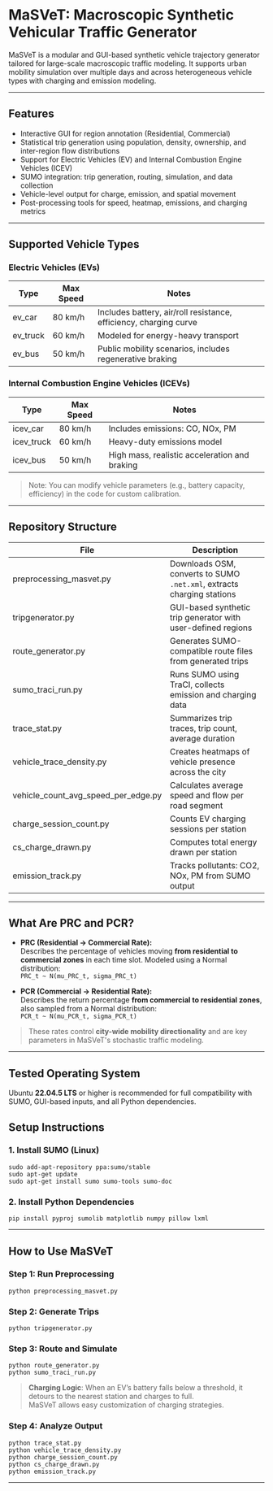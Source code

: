 # MaSVeT: Macroscopic Synthetic Vehicular Traffic Generator

MaSVeT is a modular and GUI-based synthetic vehicle trajectory generator tailored for large-scale macroscopic traffic modeling. It supports urban mobility simulation over multiple days and across heterogeneous vehicle types with charging and emission modeling.

---

##  Features

- Interactive GUI for region annotation (Residential, Commercial)
- Statistical trip generation using population, density, ownership, and inter-region flow distributions
- Support for Electric Vehicles (EV) and Internal Combustion Engine Vehicles (ICEV)
- SUMO integration: trip generation, routing, simulation, and data collection
- Vehicle-level output for charge, emission, and spatial movement
- Post-processing tools for speed, heatmap, emissions, and charging metrics

---

##  Supported Vehicle Types

### Electric Vehicles (EVs)

| Type     | Max Speed | Notes                                                             |
|----------|-----------|-------------------------------------------------------------------|
| ev_car   | 80 km/h   | Includes battery, air/roll resistance, efficiency, charging curve |
| ev_truck | 60 km/h   | Modeled for energy-heavy transport                               |
| ev_bus   | 50 km/h   | Public mobility scenarios, includes regenerative braking         |

### Internal Combustion Engine Vehicles (ICEVs)

| Type       | Max Speed | Notes                                                      |
|------------|-----------|------------------------------------------------------------|
| icev_car   | 80 km/h   | Includes emissions: CO, NOx, PM                            |
| icev_truck | 60 km/h   | Heavy-duty emissions model                                |
| icev_bus   | 50 km/h   | High mass, realistic acceleration and braking             |

> Note: You can modify vehicle parameters (e.g., battery capacity, efficiency) in the code for custom calibration.

---

##  Repository Structure

| File                                | Description                                                              |
|-------------------------------------|--------------------------------------------------------------------------|
| preprocessing_masvet.py            | Downloads OSM, converts to SUMO `.net.xml`, extracts charging stations   |
| tripgenerator.py                   | GUI-based synthetic trip generator with user-defined regions             |
| route_generator.py                 | Generates SUMO-compatible route files from generated trips               |
| sumo_traci_run.py                  | Runs SUMO using TraCI, collects emission and charging data               |
| trace_stat.py                      | Summarizes trip traces, trip count, average duration                     |
| vehicle_trace_density.py           | Creates heatmaps of vehicle presence across the city                     |
| vehicle_count_avg_speed_per_edge.py| Calculates average speed and flow per road segment                       |
| charge_session_count.py            | Counts EV charging sessions per station                                  |
| cs_charge_drawn.py                 | Computes total energy drawn per station                                  |
| emission_track.py                  | Tracks pollutants: CO2, NOx, PM from SUMO output                         |

---

## What Are PRC and PCR?

- **PRC (Residential → Commercial Rate):**  
  Describes the percentage of vehicles moving **from residential to commercial zones** in each time slot. Modeled using a Normal distribution:  
  `PRC_t ~ N(mu_PRC_t, sigma_PRC_t)`

- **PCR (Commercial → Residential Rate):**  
  Describes the return percentage **from commercial to residential zones**, also sampled from a Normal distribution:  
  `PCR_t ~ N(mu_PCR_t, sigma_PCR_t)`

> These rates control **city-wide mobility directionality** and are key parameters in MaSVeT's stochastic traffic modeling.

---
## Tested Operating System

Ubuntu **22.04.5 LTS** or higher is recommended for full compatibility with SUMO, GUI-based inputs, and all Python dependencies.

##  Setup Instructions

### 1. Install SUMO (Linux)
```
sudo add-apt-repository ppa:sumo/stable
sudo apt-get update
sudo apt-get install sumo sumo-tools sumo-doc
```

### 2. Install Python Dependencies
```
pip install pyproj sumolib matplotlib numpy pillow lxml
```

---

## How to Use MaSVeT

### Step 1: Run Preprocessing
```
python preprocessing_masvet.py
```

### Step 2: Generate Trips
```
python tripgenerator.py
```

### Step 3: Route and Simulate
```
python route_generator.py
python sumo_traci_run.py
```

> **Charging Logic**: When an EV’s battery falls below a threshold, it detours to the nearest station and charges to full.  
> MaSVeT allows easy customization of charging strategies.

### Step 4: Analyze Output
```
python trace_stat.py
python vehicle_trace_density.py
python charge_session_count.py
python cs_charge_drawn.py
python emission_track.py
```

---


